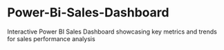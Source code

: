 # Power-Bi-Sales-Dashboard
Interactive Power BI Sales Dashboard showcasing key metrics and trends for sales performance analysis
